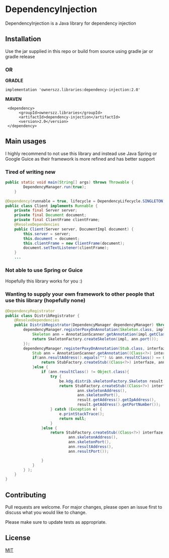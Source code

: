 # DependencyInjection

DependencyInjection is a Java library for dependency injection

## Installation

Use the jar supplied in this repo or build from source using gradle jar or gradle release

### OR
**GRADLE**

``implementation 'ownerszz.libraries:dependency-injection:2.0'``

**MAVEN**
```
 <dependency>
      <groupId>ownerszz.libraries</groupId>
      <artifactId>dependency-injection</artifactId>
      <version>2.0</version>
 </dependency>
```


## Main usages
I highly recommend to not use this library and instead use Java Spring or Google Guice as their framework is more refined and has better support
### Tired of writing new
``` java
public static void main(String[] args) throws Throwable {
        DependencyManager.run(true);
    }
    
@Dependency(runnable = true, lifecycle = DependencyLifecycle.SINGLETON)
public class Client implements Runnable {
    private final Server server;
    private final Document document;
    private final ClientFrame clientFrame;
    @ResolveDependencies
    public Client(Server server, DocumentImpl document) {
        this.server = server;
        this.document = document;
        this.clientFrame = new ClientFrame(document);
        document.setTextListener(clientFrame);
    }
    ...
```
### Not able to use Spring or Guice
Hopefully this library works for you :)

### Wanting to supply your own framework to other people that use this library (hopefully none)
``` java
@DependencyRegistrator
public class DistribRegistrator {
    @ResolveDependencies
    public DistribRegistrator(DependencyManager dependencyManager) throws Exception {
        dependencyManager.registerPoxyOnAnnotation(Skeleton.class, impl -> {
            Skeleton ann = AnnotationScanner.getAnnotation(impl.getClass(),Skeleton.class);
            return SkeletonFactory.createSkeleton(impl, ann.port());
        });
        dependencyManager.registerPoxyOnAnnotation(Stub.class, interfaze ->{
            Stub ann = AnnotationScanner.getAnnotation((Class<?>) interfaze, Stub.class);
            if(ann.resultAddress().equals("") && ann.resultClass() == Object.class){
                return StubFactory.createStub((Class<?>) interfaze, ann.skeletonAddress(), ann.skeletonPort());
            }else {
                if (ann.resultClass() != Object.class){
                    try {
                        be.kdg.distrib.skeletonFactory.Skeleton result = (be.kdg.distrib.skeletonFactory.Skeleton) DependencyManager.createInstance(ann.resultClass());
                        return StubFactory.createStub((Class<?>) interfaze,
                                ann.skeletonAddress(),
                                ann.skeletonPort(),
                                result.getAddress().getIpAddress(),
                                result.getAddress().getPortNumber());
                    } catch (Exception e) {
                        e.printStackTrace();
                        return null;
                    }
                }else {
                    return StubFactory.createStub((Class<?>) interfaze,
                            ann.skeletonAddress(),
                            ann.skeletonPort(),
                            ann.resultAddress(),
                            ann.resultPort());

                }
            }
        } );
    }
}
```

## Contributing
Pull requests are welcome. For major changes, please open an issue first to discuss what you would like to change.

Please make sure to update tests as appropriate.

## License
[MIT](https://choosealicense.com/licenses/mit/)
